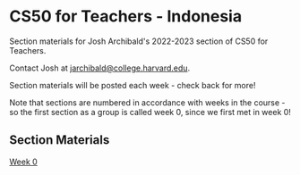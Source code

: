 # CS50 for Teachers - Indonesia
Section materials for Josh Archibald's 2022-2023 section of CS50 for Teachers.

Contact Josh at [jarchibald@college.harvard.edu](mailto:jarchibald@college.harvard.edu).

Section materials will be posted each week - check back for more!

Note that sections are numbered in accordance with weeks in the course - so the first section as a group is called week 0, since we first met in week 0!


## Section Materials

[Week 0](week0.md)
